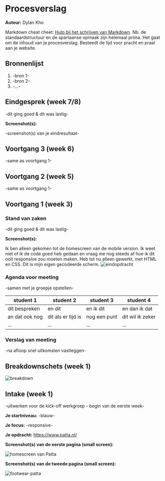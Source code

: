 # Procesverslag
**Auteur:** Dylan Kho

Markdown cheat cheet: [Hulp bij het schrijven van Markdown](https://github.com/adam-p/markdown-here/wiki/Markdown-Cheatsheet). Nb. de standaardstructuur en de spartaanse opmaak zijn helemaal prima. Het gaat om de inhoud van je procesverslag. Besteedt de tijd voor pracht en praal aan je website.



## Bronnenlijst
1. -bron 1-
2. -bron 2-
3. -...-



## Eindgesprek (week 7/8)

-dit ging goed & dit was lastig-

**Screenshot(s):**

-screenshot(s) van je eindresultaat-



## Voortgang 3 (week 6)

-same as voortgang 1-



## Voortgang 2 (week 5)

-same as voortgang 1-



## Voortgang 1 (week 3)

### Stand van zaken

-dit ging goed & dit was lastig-

**Screenshot(s):**

Ik ben alleen gekomen tot de homescreen van de mobile version.
Ik weet niet of ik de code goed heb gedaan en vraag me nog steeds af 
hoe ik dit ooit responsive zou moeten maken. Heb tot nu alleen gewerkt,
met HTML en CSS. Dit is mijn eigen gecodeerde scherm. 
![eindopdracht](images/eindopdracht-0.1.JPG)

### Agenda voor meeting

-samen met je groepje opstellen-

| student 1      | student 2          | student 3    | student 4        |
| ---            | ---                | ---          | ---              |
| dit bespreken  | en dit             | en ik dit    | en dan ik dat    |
| an dat ook nog | dit als er tijd is | nog een punt | dit wil ik zeker |
| ...            | ...                | ...          | ...              |

### Verslag van meeting

-na afloop snel uitkomsten vastleggen-



## Breakdownschets (week 1)

![breakdown](images/breakdown.jpg)


## Intake (week 1)
-uitwerken voor de kick-off werkgroep - begin van de eerste week-

**Je startniveau:** -blauw-

**Je focus:** -responsive-

**Je opdracht:** https://www.patta.nl/

**Screenshot(s) van de eerste pagina (small screen):**

![homescreen van Patta](images/homscreen-patta.PNG)

**Screenshot(s) van de tweede pagina (small screen):**

![footwear-patta](images/footwear-patta.PNG)
